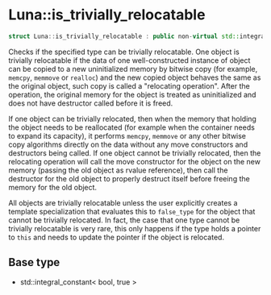 # Luna::is_trivially_relocatable
```c++
struct Luna::is_trivially_relocatable : public non-virtual std::integral_constant< bool, true >
```

Checks if the specified type can be trivially relocatable. One object is trivially relocatable if the data of one well-constructed instance of object can be copied to a new uninitialized memory by bitwise copy (for example, `memcpy`, `memmove` or `realloc`) and the new copied object behaves the same as the original object, such copy is called a "relocating operation". After the operation, the original memory for the object is treated as uninitialized and does not have destructor called before it is freed.

If one object can be trivially relocated, then when the memory that holding the object needs to be reallocated (for example when the container needs to expand its capacity), it performs `memcpy`, `memmove` or any other bitwise copy algorithms directly on the data without any move constructors and destructors being called. If one object cannot be trivially relocated, then the relocating operation will call the move constructor for the object on the new memory (passing the old object as rvalue reference), then call the destructor for the old object to properly destruct itself before freeing the memory for the old object.

All objects are trivially relocatable unless the user explicitly creates a template specialization that evaluates this to `false_type` for the object that cannot be trivially relocated. In fact, the case that one type cannot be trivially relocatable is very rare, this only happens if the type holds a pointer to `this` and needs to update the pointer if the object is relocated. 

## Base type
* std::integral_constant< bool, true >
